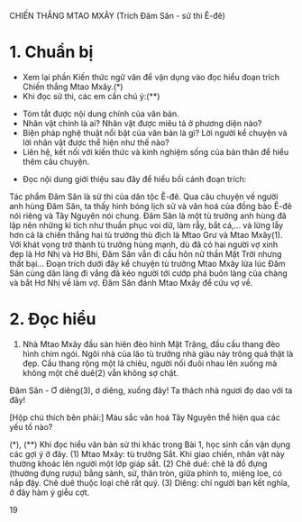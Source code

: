 CHIẾN THẮNG MTAO MXÂY
(Trích Đăm Săn - sử thi Ê-đê)

# 1. Chuẩn bị

- Xem lại phần Kiến thức ngữ văn để vận dụng vào đọc hiểu đoạn trích Chiến thắng Mtao Mxây.(*)
- Khi đọc sử thi, các em cần chú ý:(**)
+ Tóm tắt được nội dung chính của văn bản.
+ Nhân vật chính là ai? Nhân vật được miêu tả ở phương diện nào?
+ Biện pháp nghệ thuật nổi bật của văn bản là gì? Lời người kể chuyện và lời nhân vật được thể hiện như thế nào?
+ Liên hệ, kết nối với kiến thức và kinh nghiệm sống của bản thân để hiểu thêm câu chuyện.
- Đọc nội dung giới thiệu sau đây để hiểu bối cảnh đoạn trích:

Tác phẩm Đăm Săn là sử thi của dân tộc Ê-đê. Qua câu chuyện về người anh hùng Đăm Săn, ta thấy hình bóng lịch sử và văn hoá của đồng bào Ê-đê nói riêng và Tây Nguyên nói chung. Đăm Săn là một tù trưởng anh hùng đã lập nên những kì tích như thuần phục voi dữ, làm rẫy, bắt cá,... và lừng lẫy hơn cả là chiến thắng hai tù trưởng thù địch là Mtao Grư và Mtao Mxây(1). Với khát vọng trở thành tù trưởng hùng mạnh, dù đã có hai người vợ xinh đẹp là Hơ Nhị và Hơ Bhi, Đăm Săn vẫn đi cầu hôn nữ thần Mặt Trời nhưng thất bại... Đoạn trích dưới đây kể chuyện tù trưởng Mtao Mxây lừa lúc Đăm Săn cùng dân làng đi vắng đã kéo người tới cướp phá buôn làng của chàng và bắt Hơ Nhị về làm vợ. Đăm Săn đánh Mtao Mxây để cứu vợ về.

# 2. Đọc hiểu

1. Nhà Mtao Mxây đầu sàn hiên đèo hình Mặt Trăng, đầu cầu thang đèo hình chim ngói. Ngôi nhà của lão tù trưởng nhà giàu này trông quả thật là đẹp. Cầu thang rộng một lá chiêu, người nối đuôi nhau lên xuống mà không một chê duê(2) vẫn không sợ chật.

Đăm Săn - Ơ diêng(3), ơ diêng, xuống đây! Ta thách nhà ngươi đọ dao với ta đây!

[Hộp chú thích bên phải:]
Màu sắc văn hoá Tây Nguyên thể hiện qua các yếu tố nào?

(*), (**) Khi đọc hiểu văn bản sử thi khác trong Bài 1, học sinh cần vận dụng các gợi ý ở đây.
(1) Mtao Mxây: tù trưởng Sắt. Khi giao chiến, nhân vật này thường khoác lên người một lớp giáp sắt.
(2) Chê duê: chê là đồ đựng (thường đựng rượu) bằng sành, sứ, thân tròn, giữa phình to, miệng loe, có nắp đậy. Chê duê thuộc loại chê rất quý.
(3) Diêng: chỉ người bạn kết nghĩa, ở đây hàm ý giễu cợt.

19